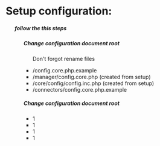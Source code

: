 # Setup configuration:
<ul>
    <h5>follow the this steps</h5>
    <ul>
        <h5>Change configuration document root</h5>
        <ul>
            <p>Don't forgot rename files</p>
            <li>/config.core.php.example</li>
            <li>/manager/config.core.php (created from setup)</li>
            <li>/core/config/config.inc.php (created from setup)</li>
            <li>/connectors/config.core.php.example</li>
        </ul>
        <h5>Change configuration document root</h5>
        <ul>
            <li>1</li>
            <li>1</li>
            <li>1</li>
            <li>1</li>
        </ul>
    </ul>
</ul>
